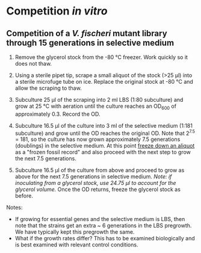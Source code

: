 # Competition *in vitro*

## Competition of a *V. fischeri* mutant library through 15 generations in selective medium

1. Remove the glycerol stock from the -80 °C freezer. Work quickly so it does not thaw.

1. Using a sterile pipet tip, scrape a small aliquot of the stock (>25 μl) into a sterile microfuge tube on ice. Replace the original stock at -80 °C and allow the scraping to thaw.

1. Subculture 25 μl of the scraping into 2 ml LBS (1:80 subculture) and grow at 25 °C with aeration until the culture reaches an OD<sub>600</sub> of approximately 0.3. Record the OD.

1. Subculture 16.5 μl of the culture into 3 ml of the selective medium (1:181 subculture) and grow until the OD reaches the original OD. Note that 2<sup>7.5</sup> = 181, so the culture has now grown approximately 7.5 generations (doublings) in the selective medium. At this point [freeze down an aliquot](glycerol-stocks.md) as a "frozen fossil record" and also proceed with the next step to grow the next 7.5 generations.

1. Subculture 16.5 μl of the culture from above and proceed to grow as above for the next 7.5 generations in selective medium. *Note: if inoculating from a glycerol stock, use 24.75 μl to account for the glycerol volume.* Once the OD returns, freeze the glycerol stock as before.

Notes:
- If growing for essential genes and the selective medium is LBS, then note that the strains get an extra ~ 6 generations in the LBS pregrowth. We have typically kept this pregrowth the same.
- What if the growth rates differ? This has to be examined biologically and is best examined with relevant control conditions.
